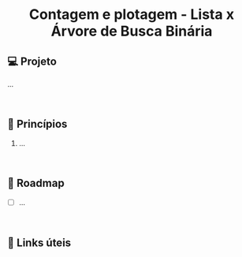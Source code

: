 <h1 align="center">
    Contagem e plotagem - Lista x Árvore de Busca Binária
</h1>

<!-- <picture>
  <source media="(prefers-color-scheme: dark)" srcset="/.github/cover.png">
  <source media="(prefers-color-scheme: light)" srcset="/.github/cover_light.png">
  <img alt="Main project cover" src="/.github/cover_light.png">
</picture> -->

## 💻 Projeto

...

<br />

## 🧠 Princípios

1.  ...

<br />

## 🚧 Roadmap

- [ ] ...

<br />

## 🔗 Links úteis
